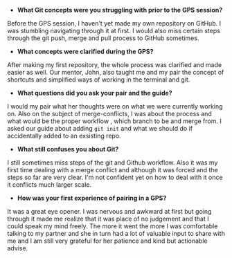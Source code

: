 * **What Git concepts were you struggling with prior to the GPS session?**

Before the GPS session, I haven't yet made my own repository on GitHub. I was stumbling navigating through it at first. I would also miss certain steps through the git push, merge and pull process to GitHub sometimes.

* **What concepts were clarified during the GPS?**

After making my first repository, the whole process was clarified and made easier as well. Our mentor, John, also taught me and my pair the concept of shortcuts and simplified ways of working in the terminal and git.

* **What questions did you ask your pair and the guide?**

I would my pair what her thoughts were on what we were currently working on. Also on the subject of merge-conflicts, I was about the process and what would be the proper workflow , which branch to be and merge from. I asked our guide about adding `git init` and what we should do if accidentally added to an exsisting repo.  

* **What still confuses you about Git?**

I still sometimes miss steps of the git and Github workflow. Also it was my first time dealing with a merge conflict and although it was forced and the steps so far are very clear. I'm not confident yet on how to deal with it once it conflicts much larger scale. 

* **How was your first experience of pairing in a GPS?**

It was a great eye opener. I was nervous and awkward at first but going through it made me realize that it was place of no judgement and that I could speak my mind freely. The more it went the more I was comfortable talking to my partner and she in turn had a lot of valuable input to share with me and I am still very grateful for her patience and kind but actionable advise. 